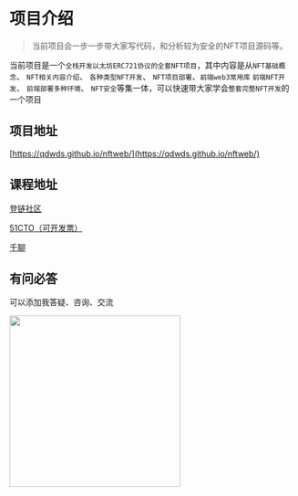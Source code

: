 # 项目介绍
> 当前项目会一步一步带大家写代码，和分析较为安全的NFT项目源码等。

当前项目是一个`全栈开发以太坊ERC721协议的全套NFT项目`，其中内容是从`NFT基础概念`、 `NFT相关内容介绍`、 `各种类型NFT开发`、 `NFT项目部署`、`前端web3常用库` `前端NFT开发`、 `前端部署多种环境`、 `NFT安全`等集一体，可以快速带大家学会`整套完整NFT开发`的一个项目


## 项目地址
[https://qdwds.github.io/nftweb/](https://qdwds.github.io/nftweb/)


## 课程地址
[登链社区](https://learnblockchain.cn/course/31)

[51CTO（可开发票）](https://edu.51cto.com/course/33566.html)

[千聊](https://m.qlchat.com/api/gos?target=%2Fwechat%2Fpage%2Fchannel-intro%3FchannelId%3D2000019546152808%26ch_r%3DshareR1%26shareKey%3D32092306e23644dc8f74d65ceaf42031free%26sourceNo%3Dlink&pre=%2Fwechat%2Fpage%2Flive%2F2000019546239707%3FisBackFromShare%3DY%26wcl%3Dmiddlepage)

## 有问必答
可以添加我答疑、咨询、交流

<image src="./img/my.jpg" style="width:300px"></image>